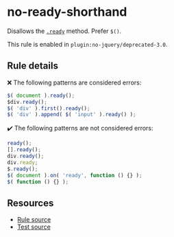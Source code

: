 # no-ready-shorthand

Disallows the [`.ready`](https://api.jquery.com/ready/) method. Prefer `$()`.

This rule is enabled in `plugin:no-jquery/deprecated-3.0`.

## Rule details

❌ The following patterns are considered errors:
```js
$( document ).ready();
$div.ready();
$( 'div' ).first().ready();
$( 'div' ).append( $( 'input' ).ready() );
```

✔️ The following patterns are not considered errors:
```js
ready();
[].ready();
div.ready();
div.ready;
$.ready();
$( document ).on( 'ready', function () {} );
$( function () {} );
```

## Resources

* [Rule source](/src/rules/no-ready-shorthand.js)
* [Test source](/src/tests/no-ready-shorthand.js)
